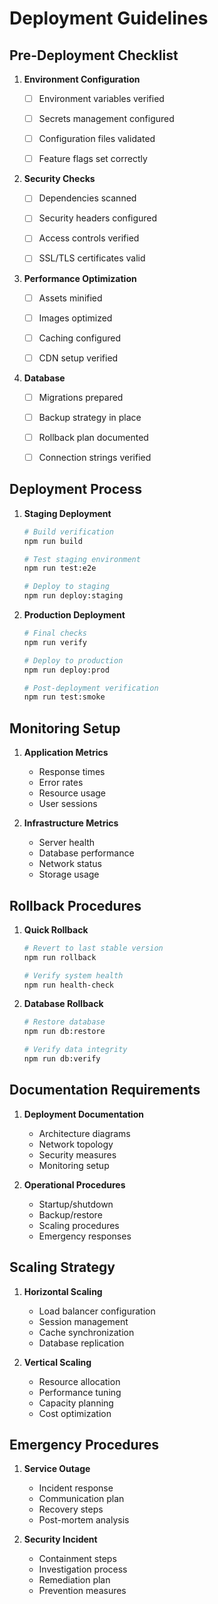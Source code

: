 # Deployment Guidelines


## Pre-Deployment Checklist


1. **Environment Configuration**

   - [ ] Environment variables verified
   - [ ] Secrets management configured
   - [ ] Configuration files validated
   - [ ] Feature flags set correctly


2. **Security Checks**

   - [ ] Dependencies scanned
   - [ ] Security headers configured
   - [ ] Access controls verified
   - [ ] SSL/TLS certificates valid


3. **Performance Optimization**

   - [ ] Assets minified
   - [ ] Images optimized
   - [ ] Caching configured
   - [ ] CDN setup verified


4. **Database**

   - [ ] Migrations prepared
   - [ ] Backup strategy in place
   - [ ] Rollback plan documented
   - [ ] Connection strings verified


## Deployment Process


1. **Staging Deployment**

   
   ```bash
   # Build verification
   npm run build
   
   # Test staging environment
   npm run test:e2e
   
   # Deploy to staging
   npm run deploy:staging
   ```


2. **Production Deployment**

   
   ```bash
   # Final checks
   npm run verify
   
   # Deploy to production
   npm run deploy:prod
   
   # Post-deployment verification
   npm run test:smoke
   ```


## Monitoring Setup


1. **Application Metrics**

   - Response times
   - Error rates
   - Resource usage
   - User sessions


2. **Infrastructure Metrics**

   - Server health
   - Database performance
   - Network status
   - Storage usage


## Rollback Procedures


1. **Quick Rollback**

   
   ```bash
   # Revert to last stable version
   npm run rollback
   
   # Verify system health
   npm run health-check
   ```


2. **Database Rollback**

   
   ```bash
   # Restore database
   npm run db:restore
   
   # Verify data integrity
   npm run db:verify
   ```


## Documentation Requirements


1. **Deployment Documentation**

   - Architecture diagrams
   - Network topology
   - Security measures
   - Monitoring setup


2. **Operational Procedures**

   - Startup/shutdown
   - Backup/restore
   - Scaling procedures
   - Emergency responses


## Scaling Strategy


1. **Horizontal Scaling**

   - Load balancer configuration
   - Session management
   - Cache synchronization
   - Database replication


2. **Vertical Scaling**

   - Resource allocation
   - Performance tuning
   - Capacity planning
   - Cost optimization


## Emergency Procedures


1. **Service Outage**

   - Incident response
   - Communication plan
   - Recovery steps
   - Post-mortem analysis


2. **Security Incident**

   - Containment steps
   - Investigation process
   - Remediation plan
   - Prevention measures

